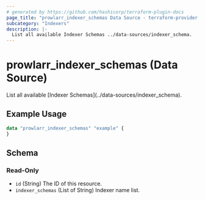 ```yaml
---
# generated by https://github.com/hashicorp/terraform-plugin-docs
page_title: "prowlarr_indexer_schemas Data Source - terraform-provider-prowlarr"
subcategory: "Indexers"
description: |-
  List all available Indexer Schemas ../data-sources/indexer_schema.
---
```


# prowlarr_indexer_schemas (Data Source)

<!-- subcategory:Indexers -->List all available [Indexer Schemas](../data-sources/indexer_schema).

## Example Usage

```terraform
data "prowlarr_indexer_schemas" "example" {
}
```

<!-- schema generated by tfplugindocs -->
## Schema

### Read-Only

- `id` (String) The ID of this resource.
- `indexer_schemas` (List of String) Indexer name list.


